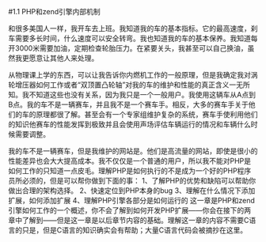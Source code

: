 #1.1 PHP和zend引擎内部机制

  和很多美国人一样，我开车去上班。我知道我的车的基本指标。它的最高速度，刹车需要多长时间，什么速度可以安全转弯。我也知道我的车的基本保养。我知道每开3000米需要加油，定期检查轮胎压力。在紧要关头，我甚至可以自己换油，虽然我更愿意让其他人来处理。

  从物理课上学的东西，可以让我告诉你内燃机工作的一般原理，但是我确定我对涡轮增压器如何工作或者“双顶置凸轮轴”对我的车的维护和性能的真正含义一无所知。我不知道这些也没有关系，因为我只是一个一般用户。我使用这辆车从A点到B点。我的车不是一辆赛车，并且我不是一个赛车手。相反，大多的赛车手关于他们的车的原理都很了解。甚至会有一个专家组维护复杂的系统，赛车手使利用他们的知识他赛车的性能发挥到极致并且会使用声场评估车辆运行的情况和车辆什么时候需要调整。

  我的车不是一辆赛车，但是我维护的网站是。他们是高流量的网站，即使是很小的性能差异也会大大提高成本。我不仅仅是一个普通的用户，所以我不能对PHP是如何工作的只知道一点皮毛。理解PHP是如何执行的不是成为一个好的PHP程序员所必须的，但是可以帮你做到下面的事：
	1、了解PHP的优势和缺陷可以帮助你做出合理的架构选择。
	2、快速定位到PHP本身的bug
	3、理解在什么情况下添加扩展，如何添加扩展
	4、理解PHP引擎各部分是如何运行的
  这一章是PHP和zend引擎如何工作的一个概述，你不会了解到如何开发PHP扩展——你会在接下的两章中了解到——但是这一章是以后章节内容的基础。理解这一章的内容不需要C语言的只是，但是C语言的知识确实会有帮助；大量C语言代码会被摘抄在这里。